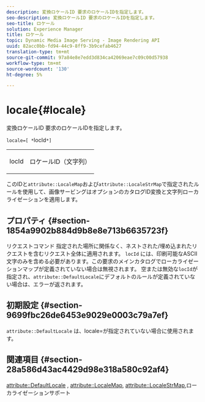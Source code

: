 ```yaml
---
description: 変換ロケールID 要求のロケールIDを指定します。
seo-description: 変換ロケールID 要求のロケールIDを指定します。
seo-title: ロケール
solution: Experience Manager
title: ロケール
topic: Dynamic Media Image Serving - Image Rendering API
uuid: 82acc0bb-fd94-44c9-8ff9-3b9cefab4627
translation-type: tm+mt
source-git-commit: 97a84e8e7edd3d834ca42069eae7c09c00d57938
workflow-type: tm+mt
source-wordcount: '130'
ht-degree: 5%

---
```



# locale{#locale}

変換ロケールID 要求のロケールIDを指定します。

`locale=[ *`locId`*]`

<table id="simpletable_C1899AD02C984ED3896B7620916637E7"> 
 <tr class="strow"> 
  <td class="stentry"> <p><span class="codeph"> <span class="varname"> locId</span></span> </p> </td> 
  <td class="stentry"> <p>ロケールID（文字列） </p></td> 
 </tr> 
</table>

このIDと`attribute::LocaleMap`および`attribute::LocaleStrMap`で指定されたルールを使用して、画像サービングはオプションのカタログID変換と文字列ローカライゼーションを適用します。

## プロパティ {#section-1854a9902b884d9b8e8e713b6635723f}

リクエストコマンド 指定された場所に関係なく、ネストされた/埋め込まれたリクエストを含むリクエスト全体に適用されます。 `locId` には、印刷可能なASCII文字のみを含める必要があります。この要求のメインカタログでローカライゼーションマップが定義されていない場合は無視されます。 空または無効な`locId`が指定され、`attribute::DefaultLocale`にデフォルトのルールが定義されていない場合は、エラーが返されます。

## 初期設定 {#section-9699fbc26de6453e9029e0003c79a7ef}

`attribute::DefaultLocale` は、locale=が指定されていない場合に使用されます。

## 関連項目 {#section-28a586d43ac4429d98e318a580c92af4}

[attribute::DefaultLocale](../../../../../is-api/image-catalog/image-serving-api-ref/c-image-catalog-reference/c-attributes-reference/r-defaultlocale.md#reference-69462ad9923f464f80c2c012342a6b6b) ,  [attribute::LocaleMap](../../../../../is-api/image-catalog/image-serving-api-ref/c-image-catalog-reference/c-attributes-reference/r-localemap.md#reference-49bbf598f8ea47c3a563755cef306318),  [attribute::LocaleStrMap](../../../../../is-api/image-catalog/image-serving-api-ref/c-image-catalog-reference/c-attributes-reference/r-localestrmap.md#reference-98c42070a4bc4baf92537132be2b5b1e),ローカライゼーションサポート
